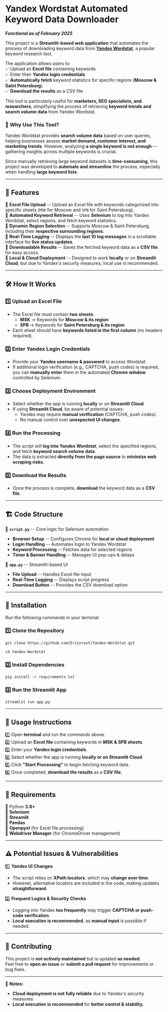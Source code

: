 **Yandex Wordstat Automated Keyword Data Downloader**
=====================================================

***Functional as of February 2025***

This project is a **Streamlit-based web application** that automates the process of downloading keyword data from [**Yandex Wordstat**](https://wordstat.yandex.ru/), a popular keyword research tool.

The application allows users to:\
✅ Upload an **Excel file** containing keywords\
✅ Enter their **Yandex login credentials**\
✅ **Automatically fetch** keyword statistics for specific regions (**Moscow & Saint Petersburg**)\
✅ **Download the results** as a CSV file

This tool is particularly useful for **marketers, SEO specialists, and researchers**, simplifying the process of retrieving **keyword trends and search volume data** from Yandex Wordstat.

### 📌 **Why Use This Tool?**

Yandex Wordstat provides **search volume data** based on user queries, helping businesses assess **market demand, customer interest, and marketing trends**. However, analyzing **a single keyword is not enough**---gathering insights across multiple keywords is crucial.

Since manually retrieving large keyword datasets is **time-consuming**, this project was developed to **automate and streamline** the process, especially when handling **large keyword lists**.

* * * * *

🚀 **Features**
---------------

🔹 **Excel File Upload** -- Upload an Excel file with keywords categorized into specific sheets (`MSK` for Moscow and `SPB` for Saint Petersburg).\
🔹 **Automated Keyword Retrieval** -- Uses **Selenium** to log into Yandex Wordstat, select regions, and fetch keyword statistics.\
🔹 **Dynamic Region Selection** -- Supports Moscow & Saint Petersburg, including their **respective surrounding regions**.\
🔹 **Real-Time Logging** -- Displays the **last 10 log messages** in a scrollable interface for **live status updates**.\
🔹 **Downloadable Results** -- Saves the fetched keyword data as a **CSV file** for easy access.\
🔹 **Local & Cloud Deployment** -- Designed to work **locally** or on **Streamlit Cloud**, but due to Yandex's security measures, local use is recommended.

* * * * *

🛠 **How It Works**
-------------------

### **1️⃣ Upload an Excel File**

-   The Excel file must contain **two sheets**:
    -   **MSK** → Keywords for **Moscow & its region**
    -   **SPB** → Keywords for **Saint Petersburg & its region**
-   Each sheet should have **keywords listed in the first column** (no headers required).

### **2️⃣ Enter Yandex Login Credentials**

-   Provide your **Yandex username & password** to access Wordstat.
-   If additional login verification (e.g., CAPTCHA, push codes) is required, you can **manually enter** them in the automated **Chrome window** controlled by Selenium.

### **3️⃣ Choose Deployment Environment**

-   Select whether the app is running **locally** or on **Streamlit Cloud**.
-   If using **Streamlit Cloud**, be aware of potential issues:
    -   Yandex may require **manual verification** (CAPTCHA, push codes).
    -   No manual control over **unexpected UI changes**.

### **4️⃣ Run the Processing**

-   The script will **log into Yandex Wordstat**, select the specified regions, and fetch **keyword search volume data**.
-   The data is extracted **directly from the page source** to **minimize web scraping risks**.

### **5️⃣ Download the Results**

-   Once the process is complete, **download** the keyword data as a **CSV file**.

* * * * *

🏗 **Code Structure**
---------------------

📂 **`script.py`** -- Core logic for Selenium automation

-   **Browser Setup** -- Configures Chrome for **local or cloud deployment**
-   **Login Handling** -- Automates login to Yandex Wordstat
-   **Keyword Processing** -- Fetches data for selected regions
-   **Timer & Banner Handling** -- Manages UI pop-ups & delays

📂 **`app.py`** -- Streamlit-based UI

-   **File Upload** -- Handles Excel file input
-   **Real-Time Logging** -- Displays script progress
-   **Download Button** -- Provides the CSV download option

* * * * *

📌 **Installation**
-------------------

Run the following commands in your terminal:

### **1️⃣ Clone the Repository**
```
git clone https://github.com/Erzinrost/Yandex-Wordstat.git
```
```
cd Yandex-Wordstat
```
### **2️⃣ Install Dependencies**
```
pip install -r requirements.txt
```
### **3️⃣ Run the Streamlit App**
```
streamlit run app.py
```
* * * * *

📖 **Usage Instructions**
-------------------------

1️⃣ Open **terminal** and run the commands above.\
2️⃣ Upload an **Excel file** containing keywords in **MSK & SPB sheets**.\
3️⃣ Enter your **Yandex login credentials**.\
4️⃣ Select whether the app is running **locally or on Streamlit Cloud**.\
5️⃣ Click **"Start Processing"** to begin fetching keyword data.\
6️⃣ Once completed, **download the results** as a **CSV file**.

* * * * *

🔧 **Requirements**
-------------------

📌 Python **3.8+**\
📌 **Selenium**\
📌 **Streamlit**\
📌 **Pandas**\
📌 **Openpyxl** (for Excel file processing)\
📌 **Webdriver Manager** (for ChromeDriver management)

* * * * *

⚠️ **Potential Issues & Vulnerabilities**
-----------------------------------------

1️⃣ **Yandex UI Changes**

-   The script relies on **XPath locators**, which may **change over time**.
-   However, alternative locators are included in the code, making updates **straightforward**.

2️⃣ **Frequent Logins & Security Checks**

-   Logging into Yandex **too frequently** may trigger **CAPTCHA or push-code verification**.
-   **Local execution is recommended**, as **manual input** is possible if needed.

* * * * *

🤝 **Contributing**
-------------------

This project is **not actively maintained** but is updated **as needed**.\
Feel free to **open an issue** or **submit a pull request** for improvements or bug fixes.

* * * * *

📌 **Notes:**

-   **Cloud deployment is not fully reliable** due to Yandex's security measures.
-   **Local execution is recommended** for **better control & stability**.
